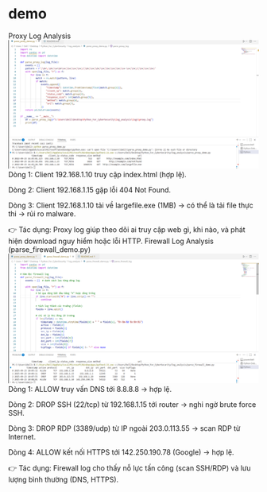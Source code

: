 # demo
Proxy Log Analysis
![](images/image.png)
Dòng 1: Client 192.168.1.10 truy cập index.html (hợp lệ).

Dòng 2: Client 192.168.1.15 gặp lỗi 404 Not Found.

Dòng 3: Client 192.168.1.10 tải về largefile.exe (1MB) → có thể là tải file thực thi → rủi ro malware.

👉 Tác dụng: Proxy log giúp theo dõi ai truy cập web gì, khi nào, và phát hiện download nguy hiểm hoặc lỗi HTTP.
Firewall Log Analysis (parse_firewall_demo.py)
![](images/image1.png)
Dòng 1: ALLOW truy vấn DNS tới 8.8.8.8 → hợp lệ.

Dòng 2: DROP SSH (22/tcp) từ 192.168.1.15 tới router → nghi ngờ brute force SSH.

Dòng 3: DROP RDP (3389/udp) từ IP ngoài 203.0.113.55 → scan RDP từ Internet.

Dòng 4: ALLOW kết nối HTTPS tới 142.250.190.78 (Google) → hợp lệ.

👉 Tác dụng: Firewall log cho thấy nỗ lực tấn công (scan SSH/RDP) và lưu lượng bình thường (DNS, HTTPS).